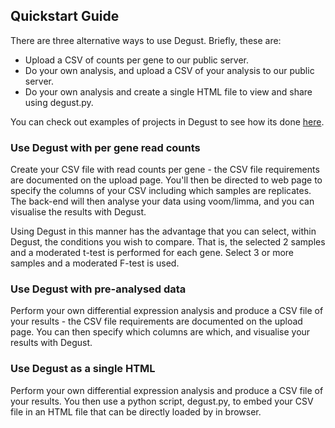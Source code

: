 ## Quickstart Guide

There are three alternative ways to use Degust. Briefly, these are:

* Upload a CSV of counts per gene to our public server.
* Do your own analysis, and upload a CSV of your analysis to our public server.
* Do your own analysis and create a single HTML file to view and share using degust.py.  

You can check out examples of projects in Degust to see how its done [here](thisisnotareallink).

### Use Degust with per gene read counts
Create your CSV file with read counts per gene - the CSV file requirements are documented on the upload page. You'll then be directed to web page to specify the columns of your CSV including which samples are replicates. The back-end will then analyse your data using voom/limma, and you can visualise the results with Degust.

Using Degust in this manner has the advantage that you can select, within Degust, the conditions you wish to compare. That is, the selected 2 samples and a moderated t-test is performed for each gene. Select 3 or more samples and a moderated F-test is used.

### Use Degust with pre-analysed data
Perform your own differential expression analysis and produce a CSV file of your results - the CSV file requirements are documented on the upload page. You can then specify which columns are which, and visualise your results with Degust.

### Use Degust as a single HTML
Perform your own differential expression analysis and produce a CSV file of your results. You then use a python script, degust.py, to embed your CSV file in an HTML file that can be directly loaded by in browser.

